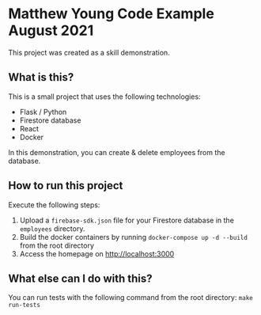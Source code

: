 # Matthew Young Code Example August 2021
This project was created as a skill demonstration.

## What is this?
This is a small project that uses the following technologies:
* Flask / Python
* Firestore database
* React
* Docker

In this demonstration, you can create & delete employees from the database.

## How to run this project
Execute the following steps:
1. Upload a `firebase-sdk.json` file for your Firestore database in the `employees` directory.
2. Build the docker containers by running `docker-compose up -d --build` from the root directory
3. Access the homepage on [http://localhost:3000](http://localhost:3000)

## What else can I do with this?
You can run tests with the following command from the root directory: `make run-tests`